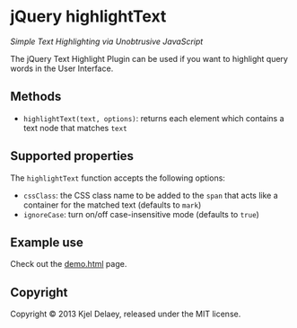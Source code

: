 # jQuery highlightText

_Simple Text Highlighting via Unobtrusive JavaScript_

The jQuery Text Highlight Plugin can be used if you want to highlight query words in the User Interface.

## Methods

* `highlightText(text, options)`: returns each element which contains a text node that matches `text`

## Supported properties

The `highlightText` function accepts the following options:

* `cssClass`: the CSS class name to be added to the `span` that acts like a container for the matched text (defaults to `mark`)
* `ignoreCase`: turn on/off case-insensitive mode (defaults to `true`)

## Example use
Check out the [demo.html](demo.html) page.

## Copyright
Copyright © 2013 Kjel Delaey, released under the MIT license.
